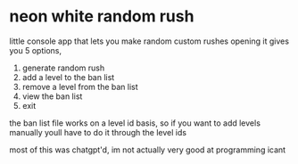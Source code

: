 # neon white random rush

little console app that lets you make random custom rushes
opening it gives you 5 options,
1. generate random rush
2. add a level to the ban list
3. remove a level from the ban list
4. view the ban list
5. exit

the ban list file works on a level id basis, so if you want to add levels manually youll have to do it through the level ids

most of this was chatgpt'd, im not actually very good at programming icant
